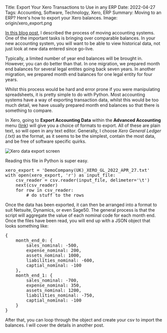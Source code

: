 Title: Export Your Xero Transactions to Use in any ERP 
Date: 2022-04-27
Tags: Accounting, Software, Technology, Xero, ERP
Summary: Moving to an ERP? Here's how to export your Xero balances.
Image: origin/xero_export.png

[In this blog post](2021-01-03_accounting_systems.html), I described the process of moving accounting systems. One of the important tasks is bringing over comparable balances. In your new accounting system, you will want to be able to view historical data, not just look at new data entered since go-live.

Typically, a limited number of year end balances will be brought in. However, you can do better than that. In one migration, we prepared month end balances for several legal entites going back seven years. In another migration, we prepared month end balances for one legal entity for four years.

Whilst this process would be hard and error prone if you were manipulating spreadsheets, it is pretty simple to do with Python. Most accounting systems have a way of exporting transaction data, whilst this would be too much detail, we have usually prepared month end balances so that there is something to compare.

In Xero, going to **Export Accounting Data** within the **Advanced Accounting** menu ([link](https://go.xero.com/Settings/AdvancedAccounting)) will give you a choice of formats to export. All of these are plain text, so will open in any text editor. Generally, I choose *Xero General Ledger (.txt)* as the format, as it seems to be the simplest, contain the most data, and be free of software specific quirks. 

<img src="images/origin/xero_export.png" class="border img-responsive" alt="Xero data export screen">

Reading this file in Python is super easy.
<pre>
xero_export = 'DemoCompany(UK)_XERO_GL_2022_APR_27.txt'
with open(xero_export, 'r') as input_file:
	csv_reader = csv.reader(input_file, delimeter='\t')
	next(csv_reader)
	for row in csv_reader:
		# do stuff to the rows
</pre>

Once the data has been exported, it can then be arranged into a format to suit Netsuite, Dynamics, or even Sage50. The general process is that the script will aggregate the value of each nominal code for each month end. Once the files have been read, you will end up with a JSON object that looks something like:

<pre>
{
	month_end_0: {
		sales_nominal: -500,
		expense_nominal: 200,
		assets_nominal: 1000,
		liabilities_nominal: -600,
		captial_nominal: -100
	},
	month_end_1: {
		sales_nominal: -700,
		expense_nominal: 350,
		assets_nominal: 1200,
		liabilities_nominal: -750,
		captial_nominal: -100
	}
}
</pre>

After that, you can loop through the object and create your csv to import the balances. I will cover the details in another post.